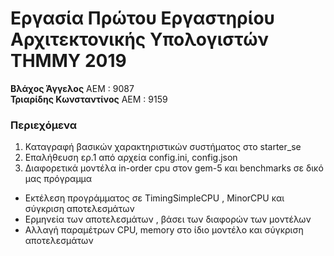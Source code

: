 # Εργασία Πρώτου Εργαστηρίου Αρχιτεκτονικής Υπολογιστών ΤΗΜΜΥ 2019

**Βλάχος Άγγελος** ΑΕΜ : 9087  
**Τριαρίδης Κωνσταντίνος** ΑΕΜ : 9159

### Περιεχόμενα
1. Καταγραφή βασικών χαρακτηριστικών συστήματος στο starter_se
2. Επαλήθευση ερ.1 από αρχεία config.ini, config.json
3. Διαφορετικά μοντέλα in-order cpu στον gem-5 και benchmarks σε δικό μας πρόγραμμα
 * Εκτέλεση προγράμματος σε TimingSimpleCPU , MinorCPU και σύγκριση αποτελεσμάτων
 * Ερμηνεία των αποτελεσμάτων , βάσει των διαφορών των μοντέλων
 * Αλλαγή παραμέτρων CPU, memory στο ίδιο μοντέλο και σύγκριση αποτελεσμάτων

